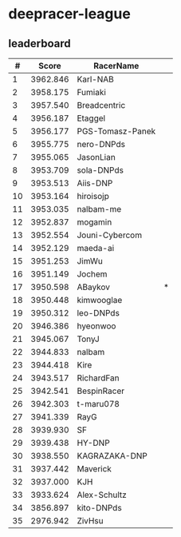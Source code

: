 # deepracer-league

## leaderboard

<!-- leaderboard -->
| # | Score | RacerName |   |
| - | ----- | --------- | - |
| 1 | 3962.846 | Karl-NAB | |
| 2 | 3958.175 | Fumiaki | |
| 3 | 3957.540 | Breadcentric | |
| 4 | 3956.187 | Etaggel | |
| 5 | 3956.177 | PGS-Tomasz-Panek | |
| 6 | 3955.775 | nero-DNPds | |
| 7 | 3955.065 | JasonLian | |
| 8 | 3953.709 | sola-DNPds | |
| 9 | 3953.513 | Aiis-DNP | |
| 10 | 3953.164 | hiroisojp | |
| 11 | 3953.035 | nalbam-me | |
| 12 | 3952.837 | mogamin | |
| 13 | 3952.554 | Jouni-Cybercom | |
| 14 | 3952.129 | maeda-ai | |
| 15 | 3951.253 | JimWu | |
| 16 | 3951.149 | Jochem | |
| 17 | 3950.598 | ABaykov | * |
| 18 | 3950.448 | kimwooglae | |
| 19 | 3950.312 | leo-DNPds | |
| 20 | 3946.386 | hyeonwoo | |
| 21 | 3945.067 | TonyJ | |
| 22 | 3944.833 | nalbam | |
| 23 | 3944.418 | Kire | |
| 24 | 3943.517 | RichardFan | |
| 25 | 3942.541 | BespinRacer | |
| 26 | 3942.303 | t-maru078 | |
| 27 | 3941.339 | RayG | |
| 28 | 3939.930 | SF | |
| 29 | 3939.438 | HY-DNP | |
| 30 | 3938.550 | KAGRAZAKA-DNP | |
| 31 | 3937.442 | Maverick | |
| 32 | 3937.000 | KJH | |
| 33 | 3933.624 | Alex-Schultz | |
| 34 | 3856.897 | kito-DNPds | |
| 35 | 2976.942 | ZivHsu | |
